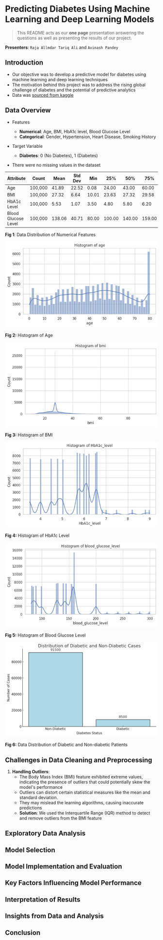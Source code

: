 # Predicting Diabetes Using Machine Learning and Deep Learning Models

> This README acts as our **one page** presentation answering the questions as well as presenting the results of our project.

**Presenters**: `Raja Allmdar Tariq Ali` and `Avinash Pandey`

## Introduction
- Our objective was to develop a predictive model for diabetes using machine learning and deep learning techniques
- The motivation behind this project was to address the rising global challenge of diabetes and the potential of predictive analytics
- Data was [sourced from kaggle](https://www.kaggle.com/datasets/iammustafatz/diabetes-prediction-dataset)

## Data Overview
- Features
  - **Numerical**: Age, BMI, HbA1c level, Blood Glucose Level
   - **Categorical**: Gender, Hypertension, Heart Disease, Smoking History

- Target Variable 
  - **Diabetes**: 0 (No Diabetes), 1 (Diabetes)
- There were no missing values in the dataset


| Attribute             | Count       | Mean       | Std Dev     | Min    | 25%    | 50%    | 75%    | Max     |
|-----------------------|-------------|------------|-------------|--------|--------|--------|--------|---------|
| Age                   | 100,000     | 41.89      | 22.52       | 0.08   | 24.00  | 43.00  | 60.00  | 80.00   |
| BMI                   | 100,000     | 27.32      | 6.64        | 10.01  | 23.63  | 27.32  | 29.58  | 95.69   |
| HbA1c Level           | 100,000     | 5.53       | 1.07        | 3.50   | 4.80   | 5.80   | 6.20   | 9.00    |
| Blood Glucose Level   | 100,000     | 138.06     | 40.71       | 80.00  | 100.00 | 140.00 | 159.00 | 300.00  |

**Fig 1**: Data Distribution of Numerical Features

![histogram of age](img/image.png)

**Fig 2:** Histogram of Age

![histogram of bmi](img/image2.png)

**Fig 3:** Histogram of BMI

![histogram of hba1c](img/image3.png)

**Fig 4:** Histogram of HbA1c Level

![histogram of blood glucose](img/image4.png)

**Fig 5:** Histogram of Blood Glucose Level

![data distribution](img/image5.png)

**Fig 6:** Data Distribution of Diabetic and Non-diabetic Patients



## Challenges in Data Cleaning and Preprocessing
1. **Handling Outliers**: 
   - The Body Mass Index (BMI) feature exhibited extreme values, indicating the presence of outliers that could potentially skew the model's performance
   - Outliers can distort certain statistical measures like the mean and standard deviation.
   - They may mislead the learning algorithms, causing inaccurate predictions
   - **Solution**: We used the Interquartile Range (IQR) method to detect and remove outliers from the BMI feature

## Exploratory Data Analysis


## Model Selection


## Model Implementation and Evaluation


## Key Factors Influencing Model Performance


## Interpretation of Results


## Insights from Data and Analysis


## Conclusion
